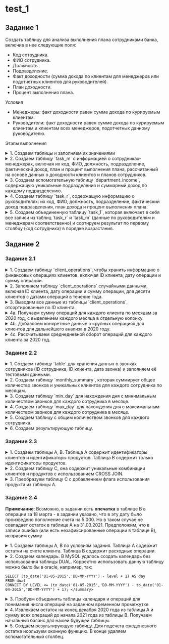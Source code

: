 # test_1

## Задание 1
Создать таблицу для анализа выполнения плана сотрудниками банка, включив в нее следующие поля:
- Код сотрудника.
- ФИО сотрудника.
- Должность.
- Подразделение.
- Факт доходности (сумма дохода по клиентам для менеджеров или подотчетных клиентов для руководителей).
- План доходности.
- Процент выполнения плана.

Условия
- Менеджеры: факт доходности равен сумме дохода по курируемым клиентам.
- Руководители: факт доходности равен сумме дохода по курируемым клиентам и клиентам всех менеджеров, подотчетных данному руководителю.

Этапы выполнения
<details> 
  <summary>1. Создаем таблицы и заполняем их значениями</summary>
  
```mysql
DROP TABLE IF EXISTS clients_fact;
DROP TABLE IF EXISTS managers_plan;
DROP TABLE IF EXISTS managers;
DROP TABLE IF EXISTS task_m;
DROP TABLE IF EXISTS department_income;
DROP TABLE IF EXISTS task_r;
DROP TABLE IF EXISTS task_1;

CREATE TABLE managers (
    id_manager INT PRIMARY KEY AUTO_INCREMENT,
    fio VARCHAR(30),
    position VARCHAR(30),
    department VARCHAR(50));

CREATE TABLE clients_fact (
    id_client INT,
    id_manager INT,
    fact DECIMAL(8,2),
    FOREIGN KEY (id_manager) REFERENCES managers (id_manager) ON DELETE SET NULL);

CREATE TABLE managers_plan (
    id_manager INT,
    plan DECIMAL(8,2),
    FOREIGN KEY (id_manager) REFERENCES managers (id_manager) ON DELETE SET NULL);


INSERT INTO managers (fio, position, department) VALUES 
('Иванов И.Ю.', 'Менеджер', 'Малый бизнес'),
('Петров П.П.', 'Менеджер', 'Средний бизнес'),
('Сидоров С.С.', 'Менеджер', 'Крупный бизнес'),
('Кузнецов К.А.', 'Руководитель', 'Малый бизнес'),
('Лебедев Л.М.', 'Руководитель', 'Средний бизнес'),
('Федоров Ф.Д.', 'Менеджер', 'Крупный бизнес'),
('Михайлов М.Н.', 'Руководитель', 'Крупный бизнес');
SELECT * FROM managers;

INSERT INTO clients_fact (id_client, id_manager, fact) VALUES 
(1001, 1, 150000.00),
(1002, 2, 200000.00),
(1003, 3, 250000.00),
(1004, 4, 120000.00),
(1005, 5, 175000.00),
(1006, 6, 300000.00),
(1007, 7, 225000.00),
(1008, 6, 150000.00),
(1009, 2, 200000.00),
(1010, 3, 250000.00),
(1011, 1, 120000.00),
(1012, 2, 175000.00),
(1013, 6, 300000.00),
(1015, 3, 225000.00);
SELECT * FROM clients_fact;

INSERT INTO managers_plan (id_manager, plan) VALUES 
(1, 200000.00),
(2, 180000.00),
(3, 220000.00),
(4, 150000.00),
(5, 190000.00),
(6, 280000.00),
(7, 240000.00);
SELECT * FROM managers_plan;
```
</details>

<details> 
  <summary>2. Создаем таблицу `task_m` с информацией о сотрудниках-менеджерах, включая их код, ФИО, должность, подразделение, фактический доход, план и процент выполнения плана, рассчитанный на основе данных о доходности клиентов и планов сотрудников.</summary>
    
```mysql
CREATE TABLE task_m as (
SELECT 
    m.id_manager 'код сотрудника',
    m.fio 'фио сотрудника',
    m.position 'должность',
    m.department 'подразделение',
    SUM(cf.fact) 'факт',
    mp.plan 'план',
    ROUND(SUM(cf.fact)/mp.plan*100,2) '% выполнения плана'
FROM managers m
LEFT JOIN clients_fact cf 
ON m.id_manager = cf.id_manager
LEFT JOIN managers_plan mp 
ON m.id_manager = mp.id_manager
WHERE m.position = 'Менеджер'
GROUP BY m.id_manager, m.fio, m.position, m.department, mp.plan);
SELECT * FROM task_m;
```
</details>

<details> 
  <summary>3. Создаем вспомогательную таблицу `department_income`, содержащую уникальные подразделения и суммарный доход по каждому подразделению.</summary>
    
```mysql
SELECT DISTINCT(department) FROM managers;
CREATE TABLE department_income AS (
SELECT 
    m.department AS department,
    SUM(cf.fact) AS sum_fact
FROM managers m
LEFT JOIN clients_fact cf 
    ON m.id_manager = cf.id_manager
GROUP BY m.department);
SELECT * FROM department_income;
```
</details>

<details> 
  <summary>4. Создаем таблицу `task_r`, содержащую информацию о руководителях: их код, ФИО, должность, подразделение, фактический доход подразделения, план дохода и процент выполнения плана. </summary>
    
```mysql
CREATE TABLE task_r as (
SELECT 
    m.id_manager 'код сотрудника',
    m.fio 'фио сотрудника',
    m.position 'должность',
    m.department 'подразделение',
    di.sum_fact 'факт',
    mp.plan 'план',
    ROUND(di.sum_fact/mp.plan*100,2) '% выполнения плана'
FROM managers m
LEFT JOIN department_income di 
ON m.department = di.department
LEFT JOIN managers_plan mp 
ON m.id_manager = mp.id_manager
WHERE m.position = 'Руководитель'
GROUP BY m.id_manager, m.fio, m.position, m.department, di.sum_fact, mp.plan);
SELECT * FROM task_r;
```
</details>
<details> 
  <summary>5. Создаем объединенную таблицу `task_1`, которая включает в себя все записи из таблиц `task_r` и `task_m` (данные по руководителям и менеджерам соответственно) и сортируем результат по первому столбцу (код сотрудника) в порядке возрастания. </summary>
    
```mysql
CREATE TABLE task_1 as
(SELECT * FROM task_r r
UNION SELECT * FROM task_m m
ORDER BY 1 ASC);
SELECT * FROM task_1;
```
</details>

## Задание 2
### Задание 2.1
<details> <summary>1. Создаем таблицу `client_operations`, чтобы хранить информацию о финансовых операциях клиентов, включая ID клиента, дату операции и сумму операции.</summary>
    
```mysql
DROP TABLE IF EXISTS client_operations;

CREATE TABLE client_operations (
    id_client INT,
    operation_date DATE,
    operation_amount DECIMAL(10, 2));
```
</details> 
<details> <summary>2. Заполняем таблицу `client_operations` случайными данными, включая ID клиента, дату операции и сумму операции, для десяти клиентов с датами операций в течение года.</summary>
    
```mysql
INSERT INTO client_operations (id_client, operation_date, operation_amount)
SELECT 
    FLOOR(RAND() * 100) + 1,
    DATE_ADD('2020-01-01', INTERVAL FLOOR(RAND() * 365) DAY),  
    ROUND(RAND() * 10000, 2) 
FROM 
    (SELECT 1 FROM dual UNION ALL SELECT 2 FROM dual UNION ALL SELECT 3 FROM dual UNION ALL SELECT 4 FROM dual UNION ALL 
    SELECT 5 FROM dual UNION ALL SELECT 6 FROM dual UNION ALL SELECT 7 FROM dual UNION ALL SELECT 8 FROM dual UNION ALL 
    SELECT 9 FROM dual UNION ALL SELECT 10 FROM dual) AS temp;
```
</details> <details> <summary>3. Выводим все данные из таблицы `client_operations`, отсортированные по ID клиента.</summary>
    
```mysql
SELECT * FROM client_operations
ORDER BY id_client;
```
</details> <details> <summary>4а. Получаем сумму операций для каждого клиента по месяцам за 2020 год, с выделением каждого месяца в отдельную колонку.</summary>
    
```mysql
SELECT 
    id_client AS "ID Клиента",
    SUM(IF(MONTH(operation_date) = 1, operation_amount, 0)) AS "Сумма Операций в январе 2020",
    SUM(IF(MONTH(operation_date) = 2, operation_amount, 0)) AS "Сумма Операций в феврале 2020",
    SUM(IF(MONTH(operation_date) = 3, operation_amount, 0)) AS "Сумма Операций в марте 2020",
    SUM(IF(MONTH(operation_date) = 4, operation_amount, 0)) AS "Сумма Операций в апреле 2020",
    SUM(IF(MONTH(operation_date) = 5, operation_amount, 0)) AS "Сумма Операций в мае 2020",
    SUM(IF(MONTH(operation_date) = 6, operation_amount, 0)) AS "Сумма Операций в июне 2020",
    SUM(IF(MONTH(operation_date) = 7, operation_amount, 0)) AS "Сумма Операций в июле 2020",
    SUM(IF(MONTH(operation_date) = 8, operation_amount, 0)) AS "Сумма Операций в августе 2020",
    SUM(IF(MONTH(operation_date) = 9, operation_amount, 0)) AS "Сумма Операций в сентябре 2020",
    SUM(IF(MONTH(operation_date) = 10, operation_amount, 0)) AS "Сумма Операций в октябре 2020",
    SUM(IF(MONTH(operation_date) = 11, operation_amount, 0)) AS "Сумма Операций в ноябре 2020",
    SUM(IF(MONTH(operation_date) = 12, operation_amount, 0)) AS "Сумма Операций в декабре 2020"
FROM client_operations
WHERE YEAR(operation_date) = 2020
GROUP BY id_client
ORDER BY id_client;
```
</details> <details> <summary>4b. Добавляем конкретные данные о крупных операциях для клиентов для дальнейшего анализа в 2020 году.</summary>
    
```mysql
INSERT INTO client_operations (id_client, operation_date, operation_amount) VALUES
(1, '2020-04-05', 150000),
(1, '2020-04-10', 120000),
(1, '2020-04-15', 130000),
(1, '2020-05-01', 110000),
(1, '2020-05-10', 140000),
(1, '2020-06-05', 160000),
(2, '2020-04-05', 180000),
(2, '2020-04-10', 190000),
(2, '2020-04-15', 200000),
(2, '2020-05-01', 170000),
(2, '2020-05-10', 150000),
(2, '2020-06-05', 110000),
(3, '2020-04-05', 120000),
(3, '2020-04-15', 130000),
(3, '2020-05-01', 110000),
(3, '2020-05-10', 150000),
(3, '2020-06-01', 160000),
(3, '2020-06-15', 170000);
</details>
<details> <summary>Получаем ID клиентов с более чем пятью крупными операциями в период с апреля по июнь 2020 года, сумма каждой операции превышает 100000.</summary>
    
```mysql
SELECT id_client
FROM client_operations
WHERE operation_date BETWEEN '2020-04-01' AND '2020-06-30'
AND operation_amount > 100000
GROUP BY id_client
HAVING COUNT(*) > 5
ORDER BY id_client;
```
</details>
<details> <summary>4c. Рассчитываем среднедневной оборот операций для каждого клиента за 2020 год.</summary>
    
```mysql
SELECT 
    id_client,
    SUM(operation_amount)/COUNT(DISTINCT operation_date) AS "Среднедневной оборот в теч. 2020 года"
FROM client_operations
WHERE YEAR(operation_date) = 2020
GROUP BY id_client
ORDER BY id_client;
```
</details>

### Задание 2.2

<details> <summary>1. Создаем таблицу `table` для хранения данных о звонках сотрудников (ID сотрудника, ID клиента, дата звонка) и заполняем её тестовыми данными.</summary>
    
```mysql
DROP TABLE IF EXISTS `table`;

CREATE TABLE `table` (
    employee_id INT,
    client_id INT,
    call_date DATE);

INSERT INTO `table` (employee_id, client_id, call_date)
VALUES 
    (1, 1001, '2023-01-10'),
    (1, 1002, '2023-01-12'),
    (1, 1001, '2023-01-12'),
    (1, 1001, '2023-01-12'),
    (1, 1003, '2023-01-15'),
    (1, 1004, '2023-01-15'),
    (1, 1005, '2023-02-18'),
    (1, 1006, '2023-02-25'),
    (1, 1007, '2023-02-25'),
    (1, 1008, '2023-03-30'),
    (1, 1009, '2023-03-30'),
    (1, 1009, '2023-03-30'),
    (1, 1007, '2023-03-31'),
    (2, 1010, '2023-01-05'),
    (2, 1011, '2023-01-05'),
    (2, 1011, '2023-01-12'),
    (2, 1012, '2023-02-15'),
    (2, 1013, '2023-02-15'),
    (2, 1014, '2023-02-20'),
    (2, 1015, '2023-03-25'),
    (2, 1016, '2023-03-28'),
    (2, 1015, '2023-03-28'),
    (3, 1017, '2023-01-09'),
    (3, 1018, '2023-01-19'),
    (3, 1017, '2023-01-19'),
    (3, 1018, '2023-02-10'),
    (3, 1019, '2023-02-15'),
    (3, 1018, '2023-02-15'),
    (3, 1020, '2023-03-20'),
    (3, 1021, '2023-03-20'),
    (3, 1022, '2023-03-22'),
    (3, 1023, '2023-03-22'),
    (3, 1025, '2023-03-22'),
    (4, 1026, '2023-01-05'),
    (4, 1026, '2023-01-20'),
    (4, 1026, '2023-01-20'),
    (4, 1027, '2023-02-03'),
    (4, 1028, '2023-02-28'),
    (4, 1027, '2023-02-28'),
    (4, 1028, '2023-03-12'),
    (5, 1029, '2023-01-10'),
    (5, 1029, '2023-01-22'),
    (5, 1028, '2023-01-22'),
    (5, 1029, '2023-01-22'),
    (5, 1030, '2023-02-14'),
    (5, 1031, '2023-03-01'),
    (5, 1032, '2023-03-01'),
    (5, 1032, '2023-03-20');
SELECT * FROM `table`;
```
</details> 
<details> <summary>2. Создаем таблицу `monthly_summary`, которая суммирует общее количество звонков и уникальных клиентов для каждого сотрудника по месяцам.</summary>
    
```mysql
DROP TABLE IF EXISTS monthly_summary;

CREATE TABLE monthly_summary AS
SELECT employee_id,
    DATE_FORMAT(call_date, '%Y-%m') AS report_month,
    COUNT(*) AS total_calls,
    COUNT(DISTINCT client_id) AS unique_clients
FROM `table`
GROUP BY employee_id, report_month;
SELECT * FROM monthly_summary;
```
</details> 
<details> <summary>3. Создаем таблицу `min_day` для нахождения дня с минимальным количеством звонков для каждого сотрудника в месяце.</summary>
    
```mysql
DROP TABLE IF EXISTS min_day;

CREATE TABLE min_day AS
SELECT employee_id,
       DATE_FORMAT(call_date, '%Y-%m') AS report_month,
       DATE(call_date) AS min_call_date
FROM `table` t1
WHERE DATE(call_date) = (
    SELECT DATE(call_date)
    FROM `table` t2
    WHERE t2.employee_id = t1.employee_id 
      AND DATE_FORMAT(t2.call_date, '%Y-%m') = DATE_FORMAT(t1.call_date, '%Y-%m')
    GROUP BY DATE(call_date)
    ORDER BY COUNT(*) ASC, DATE(call_date) ASC
    LIMIT 1)
GROUP BY employee_id, report_month, min_call_date;
SELECT * FROM min_day;
```
</details> 
<details> <summary>4. Создаем таблицу `max_day` для нахождения дня с максимальным количеством звонков для каждого сотрудника в месяце.</summary>
    
```mysql
CREATE TABLE max_day AS
SELECT employee_id,
       DATE_FORMAT(call_date, '%Y-%m') AS report_month,
       DATE(call_date) AS max_call_date
FROM `table` t1
WHERE DATE(call_date) = (
    SELECT DATE(call_date)
    FROM `table` t2
    WHERE t2.employee_id = t1.employee_id 
      AND DATE_FORMAT(t2.call_date, '%Y-%m') = DATE_FORMAT(t1.call_date, '%Y-%m')
    GROUP BY DATE(call_date)
    ORDER BY COUNT(*) DESC, DATE(call_date) ASC
    LIMIT 1)
GROUP BY employee_id, report_month, max_call_date;
SELECT * FROM max_day;
```
</details> 
<details> <summary>5. Создаем таблицу с общим количеством звонков для каждого сотрудника.</summary>
    
```mysql

CREATE TABLE total_history AS
SELECT employee_id,
    COUNT(*) AS total_calls_history
FROM `table`
GROUP BY employee_id;
SELECT * FROM total_history;
```
</details> 
<details> <summary>6. Создаем результирующую таблицу.</summary>
    
```mysql

SELECT 
    ms.employee_id AS 'ID сотрудника',
    ms.report_month AS 'Отчетный месяц',
    ms.total_calls AS 'Кол-во совершенных звонков за отчетный месяц',
    ms.unique_clients AS 'Кол-во уникальных клиентов за отчетный месяц',
    md.min_call_date AS 'День с минимальным кол-вом звонков',
    mx.max_call_date AS 'День с максимальным кол-вом звонков',
    th.total_calls_history AS 'Кол-во звонков за всю историю работы'
FROM monthly_summary ms
LEFT JOIN min_day md ON ms.employee_id = md.employee_id AND ms.report_month = md.report_month
LEFT JOIN max_day mx ON ms.employee_id = mx.employee_id AND ms.report_month = mx.report_month
LEFT JOIN total_history th ON ms.employee_id = th.employee_id
ORDER BY ms.employee_id, ms.report_month;
```
</details> 

### Задание 2.3
</details>
<details> 
  <summary>1. Создаем таблицы A, B. Таблица A содержит идентификаторы клиентов и идентификаторы продуктов. Таблица B содержит только идентификаторы продуктов. </summary>
  
```mysql

DROP TABLE IF EXISTS A;
DROP TABLE IF EXISTS B;
DROP TABLE IF EXISTS C;

CREATE TABLE A(
    client_id VARCHAR(20),
    product_id VARCHAR(20));
INSERT INTO A (client_id, product_id) VALUES
    ('Клиент 1', 'Продукт 1'),
    ('Клиент 1', 'Продукт 2'),
    ('Клиент 2', 'Продукт 3'),
    ('Клиент 3', 'Продукт 1');
SELECT * FROM A;

CREATE TABLE B(product_id VARCHAR(20));
INSERT INTO B (product_id) VALUES
    ('Продукт 1'),
    ('Продукт 2'),
    ('Продукт 3');
SELECT * FROM B;
```

</details>

<details> 
  <summary>2. Создаем таблицу C, она содержит уникальные комбинации клиентов и продуктов с использованием CROSS JOIN. </summary>
  
```mysql

CREATE TABLE C AS(SELECT 
    clients.client_id AS client_id,
    products.product_id AS product_id
FROM (SELECT DISTINCT client_id FROM A) as clients
CROSS JOIN B AS products
ORDER BY clients.client_id, products.product_id);
```
</details>

<details> 
  <summary>3. Преобразуем таблицу C с добавлением флага использования продукта из таблицы A.</summary>
  
```mysql
SELECT 
    C.client_id AS "ID Клиента", 
    C.product_id AS "ID продукта",
    IF(A.product_id IS NOT NULL, 1, 0) AS "Флаг использования продукта"
FROM C
LEFT JOIN A
ON C.client_id=A.client_id AND C.product_id=A.product_id
ORDER BY C.client_id, C.product_id;
```
</details>

### Задание 2.4
**Примечание**: Возможно, в задании есть **опечатка** в таблице B  в операции за 18 марта - в задании указано, что в эту дату было произведено пополнение счета на 5 000. Но в таком случае не совпадает остаток в таблице A на 31.03.2021. Предположим, что в записи ошибка (или есть незафиксированные операции в таблице B), исправим сумму 
</details>
<details> 
  <summary>1. Создаем таблицы A, B по условиям задания. Таблица A содержит остатки на счете клиента. Таблица B содержит расходные операции. </summary>
  
  
```mysql
DROP TABLE IF EXISTS A;
DROP TABLE IF EXISTS B;

CREATE TABLE A (
    RepDate DATE,
    BalDate DECIMAL(15,2));
INSERT INTO A (RepDate, BalDate) VALUES
('2020-12-31', 100000),
('2021-01-31', 100000),
('2021-02-28', 120000),
('2021-03-31', 105000);
SELECT * FROM A;

CREATE TABLE B (
    OperDate DATE,
    OperSum DECIMAL(15,2));
INSERT INTO B (OperDate, OperSum) VALUES
('2021-01-15', -20000),
('2021-01-25', 20000),
('2021-02-11', 30000),
('2021-02-20', -10000),
('2021-03-18', -15000); -- опечатка....
SELECT * FROM B;
```
</details>

<details> 
  <summary>2. Создаем календарь. В MySQL удалось создать календарь без использования таблицы DUAL. Корректно использовать данную таблицу можно было бы в oracle, например, так:
    
```mysql 
SELECT (to_date('01-05-2015','DD-MM-YYYY') - level + 1) AS day
FROM dual
CONNECT BY LEVEL <= (to_date('01-05-2015','DD-MM-YYYY') - to_date('01-04-2015','DD-MM-YYYY') + 1); </summary>
  ```

</summary>

```mysql
DROP TABLE IF EXISTS Calendar;
CREATE TABLE Calendar (
    Date DATE);
INSERT INTO Calendar (Date)
SELECT DATE_ADD('2021-01-01', INTERVAL n DAY) AS Date
FROM (
    SELECT a.n + b.n * 10 AS n
    FROM (SELECT 0 AS n UNION ALL SELECT 1 UNION ALL SELECT 2 UNION ALL SELECT 3 UNION ALL SELECT 4 
          UNION ALL SELECT 5 UNION ALL SELECT 6 UNION ALL SELECT 7 UNION ALL SELECT 8 UNION ALL SELECT 9) a,
         (SELECT 0 AS n UNION ALL SELECT 1 UNION ALL SELECT 2 UNION ALL SELECT 3 UNION ALL SELECT 4 
          UNION ALL SELECT 5 UNION ALL SELECT 6 UNION ALL SELECT 7 UNION ALL SELECT 8 UNION ALL SELECT 9) b
) AS numbers
WHERE n < 90;
SELECT * FROM Calendar ORDER BY Date;
```
</details>

</details>
<details> 
  <summary>3. Пробуем объединить таблицы календаря и операций для понимания числа операций на заданном временном промежутке. </summary>
  
```mysql
DROP TABLE IF EXISTS Calendar_B;
CREATE TABLE Calendar_B AS
SELECT 
    c.Date,
    b.OperDate,
    IFNULL(b.OperSum, 0) AS OperSum
FROM Calendar c
LEFT JOIN B b ON c.Date = b.OperDate
ORDER BY c.Date;
SELECT * FROM Calendar_B ORDER BY Date;
```
</details>

<details> 
  <summary>4. Извлекаем остаток на конец декабря 2020 года из таблицы A и сумму всех операций до начала 2021 года из таблицы B. Получаем начальный баланс для нашей будущей таблицы.</summary>
    
```mysql
SELECT BalDate 
FROM A 
WHERE RepDate = (SELECT MAX(RepDate) FROM A WHERE RepDate <= '2021-01-01');

SELECT SUM(OperSum) FROM B WHERE OperDate < '2021-01-01';

DROP TABLE IF EXISTS InitialBalance;
CREATE TABLE InitialBalance AS SELECT 
    (SELECT BalDate 
     FROM A 
     WHERE RepDate = (SELECT MAX(RepDate) FROM A WHERE RepDate <= '2021-01-01'))
    +
    IFNULL((SELECT SUM(OperSum) FROM B WHERE OperDate < '2021-01-01'), 0) AS Balance;
SELECT * FROM InitialBalance;
```
</details>
<details> 
  <summary>5. Создаем результирующую таблицу. Для подсчета ежеденевного остатка исользуем оконную функцию. В конце удаляем вспомогательный столбец.</summary>
  
```mysql
DROP TABLE IF EXISTS DailyBalances;
CREATE TABLE DailyBalances AS
SELECT 
    c.Date,
    IFNULL(b.OperSum, 0) AS OperSum,
    (SELECT * FROM InitialBalance) + SUM(IFNULL(b.OperSum, 0)) OVER (ORDER BY c.Date) AS DailyBalance
FROM Calendar c
LEFT JOIN B b ON c.Date = b.OperDate
ORDER BY c.Date;
SELECT * FROM DailyBalances ORDER BY Date;

ALTER TABLE DailyBalances
DROP COLUMN OperSum;

SELECT * FROM DailyBalances ORDER BY Date;
```
</details>
